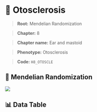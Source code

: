 # 🧪 Otosclerosis

> **Root:** Mendelian Randomization

> **Chapter:** 8  

> **Chapter name:** Ear and mastoid

> **Phenotype:** Otosclerosis  

> **Code:** `H8_OTOSCLE`

## 🧬 Mendelian Randomization  

<img src="/MR/Figures/Forward/H8_OTOSCLE.png"/>

## 📊 Data Table

<CsvTableMRF src="/MR/Data/Forward/H8_OTOSCLE.csv"/>
